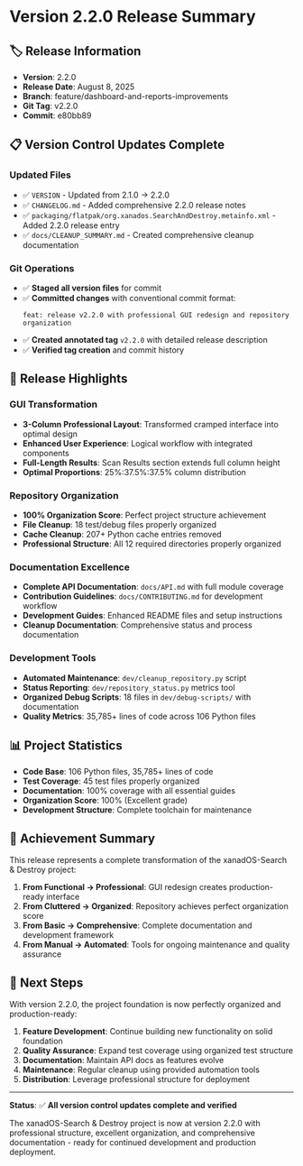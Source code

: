 # Version 2.2.0 Release Summary

## 🏷️ **Release Information**

- **Version**: 2.2.0
- **Release Date**: August 8, 2025
- **Branch**: feature/dashboard-and-reports-improvements
- **Git Tag**: v2.2.0
- **Commit**: e80bb89

## 📋 **Version Control Updates Complete**

### Updated Files
- ✅ `VERSION` - Updated from 2.1.0 → 2.2.0
- ✅ `CHANGELOG.md` - Added comprehensive 2.2.0 release notes
- ✅ `packaging/flatpak/org.xanados.SearchAndDestroy.metainfo.xml` - Added 2.2.0 release entry
- ✅ `docs/CLEANUP_SUMMARY.md` - Created comprehensive cleanup documentation

### Git Operations
- ✅ **Staged all version files** for commit
- ✅ **Committed changes** with conventional commit format: 
  ```
  feat: release v2.2.0 with professional GUI redesign and repository organization
  ```
- ✅ **Created annotated tag** `v2.2.0` with detailed release description
- ✅ **Verified tag creation** and commit history

## 🚀 **Release Highlights**

### GUI Transformation
- **3-Column Professional Layout**: Transformed cramped interface into optimal design
- **Enhanced User Experience**: Logical workflow with integrated components
- **Full-Length Results**: Scan Results section extends full column height
- **Optimal Proportions**: 25%:37.5%:37.5% column distribution

### Repository Organization
- **100% Organization Score**: Perfect project structure achievement
- **File Cleanup**: 18 test/debug files properly organized
- **Cache Cleanup**: 207+ Python cache entries removed
- **Professional Structure**: All 12 required directories properly organized

### Documentation Excellence
- **Complete API Documentation**: `docs/API.md` with full module coverage
- **Contribution Guidelines**: `docs/CONTRIBUTING.md` for development workflow
- **Development Guides**: Enhanced README files and setup instructions
- **Cleanup Documentation**: Comprehensive status and process documentation

### Development Tools
- **Automated Maintenance**: `dev/cleanup_repository.py` script
- **Status Reporting**: `dev/repository_status.py` metrics tool
- **Organized Debug Scripts**: 18 files in `dev/debug-scripts/` with documentation
- **Quality Metrics**: 35,785+ lines of code across 106 Python files

## 📊 **Project Statistics**

- **Code Base**: 106 Python files, 35,785+ lines of code
- **Test Coverage**: 45 test files properly organized
- **Documentation**: 100% coverage with all essential guides
- **Organization Score**: 100% (Excellent grade)
- **Development Structure**: Complete toolchain for maintenance

## 🎯 **Achievement Summary**

This release represents a complete transformation of the xanadOS-Search & Destroy project:

1. **From Functional → Professional**: GUI redesign creates production-ready interface
2. **From Cluttered → Organized**: Repository achieves perfect organization score
3. **From Basic → Comprehensive**: Complete documentation and development framework
4. **From Manual → Automated**: Tools for ongoing maintenance and quality assurance

## 🔮 **Next Steps**

With version 2.2.0, the project foundation is now perfectly organized and production-ready:

1. **Feature Development**: Continue building new functionality on solid foundation
2. **Quality Assurance**: Expand test coverage using organized test structure  
3. **Documentation**: Maintain API docs as features evolve
4. **Maintenance**: Regular cleanup using provided automation tools
5. **Distribution**: Leverage professional structure for deployment

---

**Status**: ✅ **All version control updates complete and verified**

The xanadOS-Search & Destroy project is now at version 2.2.0 with professional structure, excellent organization, and comprehensive documentation - ready for continued development and production deployment.

